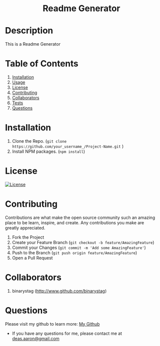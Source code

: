 <h1 align='center'>Readme Generator</h1>

# Description
This is a Readme Generator

# Table of Contents 
1. [Installation](#Installation)
2. [Usage](#Usage)
3. [License](#License)
4. [Contributing](#Contributing)
5. [Collaborators](#Collaborators)
6. [Tests](#Tests)
7. [Questions](#Questions)

# Installation
1. Clone the Repo. (```git clone https://github.com/your_username_/Project-Name.git```
)
2. Install NPM packages. (```npm install```)




# License
[![License](https://img.shields.io/badge/License-Apache%202.0-blue.svg)](https://opensource.org/licenses/Apache-2.0)

# Contributing
Contributions are what make the open source community such an amazing place to be learn, inspire, and create. Any contributions you make are greatly appreciated.
1. Fork the Project
2. Create your Feature Branch (```git checkout -b feature/AmazingFeature```)
3. Commit your Changes (```git commit -m 'Add some AmazingFeature'```)
4. Push to the Branch (```git push origin feature/AmazingFeature```)
5. Open a Pull Request

# Collaborators 
 1. binarystag (http://www.github.com/binarystag)
 



# Questions
Please visit my github to learn more: <a href='http://github.com/binarystag'>My Github</a>
- If you have any questions for me, please contact me at deas.aaron@gmail.com
    